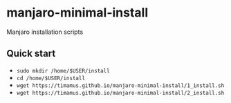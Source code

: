 # manjaro-minimal-install
Manjaro installation scripts

## Quick start

- `sudo mkdir /home/$USER/install`
- `cd /home/$USER/install`
- `wget https://timamus.github.io/manjaro-minimal-install/1_install.sh`
- `wget https://timamus.github.io/manjaro-minimal-install/2_install.sh`
